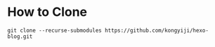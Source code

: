 # How to Clone

``` git
git clone --recurse-submodules https://github.com/kongyiji/hexo-blog.git
```

